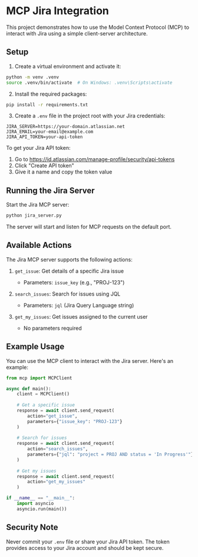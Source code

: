 # MCP Jira Integration

This project demonstrates how to use the Model Context Protocol (MCP) to interact with Jira using a simple client-server architecture.

## Setup

1. Create a virtual environment and activate it:
```bash
python -m venv .venv
source .venv/bin/activate  # On Windows: .venv\Scripts\activate
```

2. Install the required packages:
```bash
pip install -r requirements.txt
```

3. Create a `.env` file in the project root with your Jira credentials:
```
JIRA_SERVER=https://your-domain.atlassian.net
JIRA_EMAIL=your-email@example.com
JIRA_API_TOKEN=your-api-token
```

To get your Jira API token:
1. Go to https://id.atlassian.com/manage-profile/security/api-tokens
2. Click "Create API token"
3. Give it a name and copy the token value

## Running the Jira Server

Start the Jira MCP server:
```bash
python jira_server.py
```

The server will start and listen for MCP requests on the default port.

## Available Actions

The Jira MCP server supports the following actions:

1. `get_issue`: Get details of a specific Jira issue
   - Parameters: `issue_key` (e.g., "PROJ-123")

2. `search_issues`: Search for issues using JQL
   - Parameters: `jql` (Jira Query Language string)

3. `get_my_issues`: Get issues assigned to the current user
   - No parameters required

## Example Usage

You can use the MCP client to interact with the Jira server. Here's an example:

```python
from mcp import MCPClient

async def main():
    client = MCPClient()
    
    # Get a specific issue
    response = await client.send_request(
        action="get_issue",
        parameters={"issue_key": "PROJ-123"}
    )
    
    # Search for issues
    response = await client.send_request(
        action="search_issues",
        parameters={"jql": "project = PROJ AND status = 'In Progress'"}
    )
    
    # Get my issues
    response = await client.send_request(
        action="get_my_issues"
    )

if __name__ == "__main__":
    import asyncio
    asyncio.run(main())
```

## Security Note

Never commit your `.env` file or share your Jira API token. The token provides access to your Jira account and should be kept secure. 